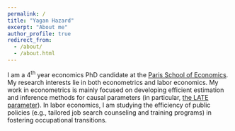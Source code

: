 ```yaml
---
permalink: /
title: "Yagan Hazard"
excerpt: "About me"
author_profile: true
redirect_from: 
  - /about/
  - /about.html
---
```


I am a $4^{\text{th}}$ year economics PhD candidate at the [Paris School of Economics](https://www.parisschoolofeconomics.eu/en/about/). My research interests lie in both econometrics and labor economics. My work in econometrics is mainly focused on developing efficient estimation and inference methods for causal parameters (in particular, [the LATE parameter](https://www.jstor.org/stable/2951620)). In labor economics, I am studying the efficiency of public policies (e.g., tailored job search counseling and training programs) in fostering occupational transitions.
